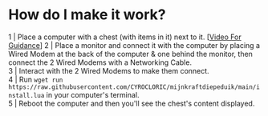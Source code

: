 # How do I make it work?  
1 | Place a computer with a chest (with items in it) next to it. [[Video For Guidance]()]
2 | Place a monitor and connect it with the computer by placing a Wired Modem at the back of the computer & one behind the monitor, then connect the 2 Wired Modems with a Networking Cable.  
3 | Interact with the 2 Wired Modems to make them connect.  
4 | Run `wget run https://raw.githubusercontent.com/CYROCLORIC/mijnkraftdiepeduik/main/install.lua` in your computer's terminal.  
5 | Reboot the computer and then you'll see the chest's content displayed.  
